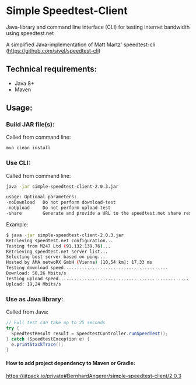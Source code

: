 # Simple Speedtest-Client
Java-library and command line interface (CLI) for testing internet bandwidth using speedtest.net

A simplified Java-implementation of Matt Martz' speedtest-cli (https://github.com/sivel/speedtest-cli)

## Technical requirements:
+ Java 8+
+ Maven

## Usage:
### Build JAR file(s):
Called from command line: 
```bash
mvn clean install
```

### Use CLI:
Called from command line: 
```bash
java -jar simple-speedtest-client-2.0.3.jar
```
```bash
usage: Optional parameters:
-noDownload   Do not perform download-test
-noUpload     Do not perform upload-test
-share        Generate and provide a URL to the speedtest.net share results image
```

Example:
```bash
$ java -jar simple-speedtest-client-2.0.3.jar 
Retrieving speedtest.net configuration...
Testing from M247 Ltd (91.132.139.76)...
Retrieving speedtest.net server list...
Selecting best server based on ping...
Hosted by AMA netwoRX GmbH (Vienna) [10,54 km]: 17,33 ms
Testing download speed........................................
Download: 50,26 Mbits/s
Testing upload speed...................................................
Upload: 19,24 Mbits/s
```

### Use as Java library:
Called from Java:
```java
// Full test can take up to 25 seconds
try {
  SpeedtestResult result = SpeedtestController.runSpeedTest();
} catch (SpeedtestException e) {
  e.printStackTrace();
}
```
#### How to add project dependency to Maven or Gradle:
https://jitpack.io/private#BernhardAngerer/simple-speedtest-client/2.0.3
